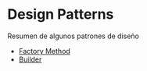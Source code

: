 # Design Patterns
Resumen de algunos patrones de diseño

- [Factory Method](src/factory-method/readme.md) 
- [Builder](src/builder/readme.md)
